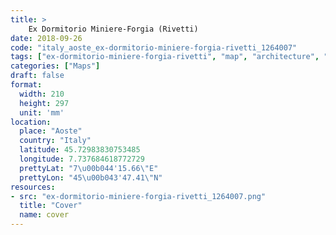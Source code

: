 ```yaml
---
title: > 
    Ex Dormitorio Miniere-Forgia (Rivetti)
date: 2018-09-26
code: "italy_aoste_ex-dormitorio-miniere-forgia-rivetti_1264007"
tags: ["ex-dormitorio-miniere-forgia-rivetti", "map", "architecture", "buildings", "Aoste", "Italy"]
categories: ["Maps"]
draft: false
format:
  width: 210
  height: 297
  unit: 'mm'
location:
  place: "Aoste"
  country: "Italy"
  latitude: 45.72983830753485
  longitude: 7.737684618772729
  prettyLat: "7\u00b044'15.66\"E"
  prettyLon: "45\u00b043'47.41\"N"
resources:
- src: "ex-dormitorio-miniere-forgia-rivetti_1264007.png"
  title: "Cover"
  name: cover
---
```

